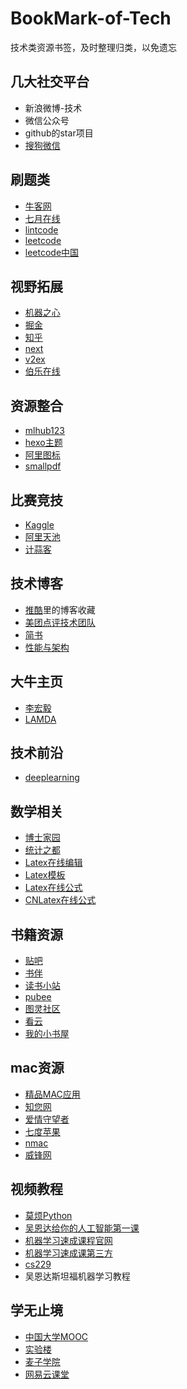# BookMark-of-Tech
技术类资源书签，及时整理归类，以免遗忘

## 几大社交平台
- 新浪微博-技术
- 微信公众号
- github的star项目
- [搜狗微信](https://weixin.sogou.com/)

## 刷题类
- [牛客网](https://www.nowcoder.com)
- [七月在线](https://www.julyedu.com/question/index)
- [lintcode](http://www.lintcode.com)
- [leetcode](https://leetcode.com)
- [leetcode中国](https://leetcode-cn.com)

## 视野拓展
- [机器之心](https://www.jiqizhixin.com)
- [掘金](https://juejin.im/timeline)
- [知乎](https://www.zhihu.com)
- [next](http://next.36kr.com/posts)
- [v2ex](https://www.v2ex.com)
- [伯乐在线](http://www.jobbole.com)

## 资源整合
- [mlhub123](https://www.mlhub123.com/)
- [hexo主题](https://hexo.io/themes/)
- [阿里图标](https://www.iconfont.cn/)
- [smallpdf](https://smallpdf.com/cn)

## 比赛竞技
- [Kaggle](https://www.kaggle.com)
- [阿里天池](https://tianchi.aliyun.com)
- [计蒜客](https://www.jisuanke.com)

## 技术博客
- [推酷](https://www.tuicool.com/sites)里的博客收藏
- [美团点评技术团队](https://tech.meituan.com)
- [简书](https://www.jianshu.com/)
- [性能与架构](http://yogoup.sinaapp.com)

## 大牛主页
- [李宏毅](http://speech.ee.ntu.edu.tw/~tlkagk/index.html)
- [LAMDA](http://lamda.nju.edu.cn/CH.MainPage.ashx)

## 技术前沿
- [deeplearning](https://www.deeplearning.ai)

## 数学相关
- [博士家园](http://www.math.org.cn)
- [统计之都](https://cosx.org)
- [Latex在线编辑](https://cn.overleaf.com/project)
- [Latex模板](http://www.latextemplates.com/)
- [Latex在线公式](http://latex.codecogs.com/eqneditor/editor.php)
- [CNLatex在线公式](https://www.codecogs.com/latex/eqneditor.php)

## 书籍资源
- [贴吧](https://tieba.baidu.com/f?kw=azw3)
- [书伴](https://bookfere.com)
- [读书小站](http://ibooks.org.cn)
- [pubee](http://cn.epubee.com/books)
- [图灵社区](http://www.ituring.com.cn)
- [看云](https://www.kancloud.cn/explore)
- [我的小书屋](http://mebook.cc/)

## mac资源
- [精品MAC应用](https://xclient.info)
- [知您网](https://www.zhinin.com/class/apple/mac-game)
- [爱情守望者](https://www.waitsun.com/)
- [七度苹果](http://game.7do.net/)
- [nmac](https://nmac.to/candleman/)
- [威锋网](https://bbs.feng.com/thread-htm-fid-19.html)

## 视频教程
- [莫烦Python](https://morvanzhou.github.io)
- [吴恩达给你的人工智能第一课](https://mooc.study.163.com/smartSpec/detail/1001319001.htm)
- [机器学习速成课程官网](https://developers.google.cn/machine-learning/crash-course)
- [机器学习速成课第三方](https://zhuanlan.zhihu.com/p/34213947)
- [cs229](http://cs229.stanford.edu/)
- 吴恩达斯坦福机器学习教程

## 学无止境
- [中国大学MOOC](https://www.icourse163.org)
- [实验楼](https://www.shiyanlou.com)
- [麦子学院](http://www.maiziedu.com/course/1009)
- [网易云课堂](https://study.163.com)

